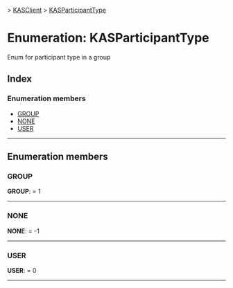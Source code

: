 [](../README.md) > [KASClient](../modules/kasclient.md) > [KASParticipantType](../enums/kasclient.kasparticipanttype.md)

# Enumeration: KASParticipantType

Enum for participant type in a group
## Index

### Enumeration members

* [GROUP](kasclient.kasparticipanttype.md#group)
* [NONE](kasclient.kasparticipanttype.md#none)
* [USER](kasclient.kasparticipanttype.md#user)

---

## Enumeration members

<a id="group"></a>

###  GROUP

**GROUP**:  = 1

___
<a id="none"></a>

###  NONE

**NONE**:  =  -1

___
<a id="user"></a>

###  USER

**USER**:  = 0

___

